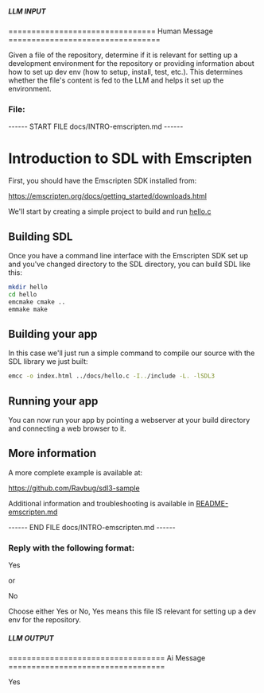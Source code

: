 ##### LLM INPUT #####
================================ Human Message =================================

Given a file of the repository, determine if it is relevant for setting up a development environment for the repository or providing information about how to set up dev env (how to setup, install, test, etc.). This determines whether the file's content is fed to the LLM and helps it set up the environment.

### File:
------ START FILE docs/INTRO-emscripten.md ------

# Introduction to SDL with Emscripten

First, you should have the Emscripten SDK installed from:

https://emscripten.org/docs/getting_started/downloads.html

We'll start by creating a simple project to build and run [hello.c](hello.c)

## Building SDL

Once you have a command line interface with the Emscripten SDK set up and you've changed directory to the SDL directory, you can build SDL like this:

```sh
mkdir hello
cd hello
emcmake cmake ..
emmake make
```

## Building your app

In this case we'll just run a simple command to compile our source with the SDL library we just built:
```sh
emcc -o index.html ../docs/hello.c -I../include -L. -lSDL3
```

## Running your app

You can now run your app by pointing a webserver at your build directory and connecting a web browser to it.

## More information

A more complete example is available at:

https://github.com/Ravbug/sdl3-sample

Additional information and troubleshooting is available in [README-emscripten.md](README-emscripten.md)

------ END FILE docs/INTRO-emscripten.md ------

### Reply with the following format:

<rel>Yes</rel>

or

<rel>No</rel>

Choose either Yes or No, Yes means this file IS relevant for setting up a dev env for the repository.

##### LLM OUTPUT #####
================================== Ai Message ==================================

<rel>Yes</rel>